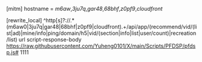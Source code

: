 [mitm]
hostname = *m6aw*,*3ju7q*,*gar48*,*68bhf*,*z0pf9*,*cloudfront*

[rewrite_local]
^http[s]?:\/\/.*(m6aw0|3ju7q|gar48|68bhf|z0pf9|cloudfront).+\/api\/app\/(recommend\/vid\/(list|ad)|mine\/info|ping\/domain\/h5|vid\/(section|info|list|user\/count)|recreation\/list) url script-response-body https://raw.githubusercontent.com/Yuheng0101/X/main/Scripts/PFDSP/pfdsp.js# 1111
